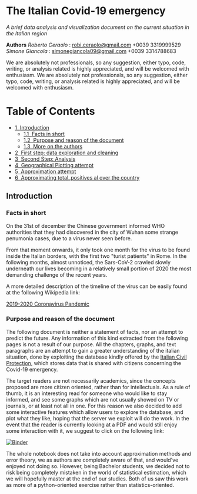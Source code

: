 # The Italian Covid-19 emergency
*A brief data analysis and visualization document on the current situation in the Italian region*

**Authors** 
_Roberto Ceraolo_ : robi.ceraolo@gmail.com +0039 3319999529
_Simone Giancola_ : simonegiancola09@gmail.com +0039 3314788683

We are absolutely not professionals, so any suggestion, either typo, code, writing, or analysis related is highly appreciated, and will be welcomed with enthusiasm. 
We are absolutely not professionals, so any suggestion, either typo, code, writing, or analysis related is highly appreciated, and will be welcomed with enthusiasm.

<h1>Table of Contents<span class="tocSkip"></span></h1>
<div class="toc"><ul class="toc-item"><li><span><a href="#Introduction" data-toc-modified-id="Introduction-1"><span class="toc-item-num">1&nbsp;&nbsp;</span>Introduction</a></span><ul class="toc-item"><li><span><a href="#Facts-in-short" data-toc-modified-id="Facts-in-short-1.1"><span class="toc-item-num">1.1&nbsp;&nbsp;</span>Facts in short</a></span></li><li><span><a href="#Purpose-and-reason-of-the-document" data-toc-modified-id="Purpose-and-reason-of-the-document-1.2"><span class="toc-item-num">1.2&nbsp;&nbsp;</span>Purpose and reason of the document</a></span></li><li><span><a href="#More-on-the-authors" data-toc-modified-id="More-on-the-authors-1.3"><span class="toc-item-num">1.3&nbsp;&nbsp;</span>More on the authors</a></span></li></ul></li><li><span><a href="#First-step:-data-exploration-and-cleaning" data-toc-modified-id="First-step:-data-exploration-and-cleaning-2"><span class="toc-item-num">2&nbsp;&nbsp;</span>First step: data exploration and cleaning</a></span></li><li><span><a href="#Second-Step:-Analysis" data-toc-modified-id="Second-Step:-Analysis-3"><span class="toc-item-num">3&nbsp;&nbsp;</span>Second Step: Analysis</a></span></li><li><span><a href="#Geographical-Plotting-attempt" data-toc-modified-id="Geographical-Plotting-attempt-4"><span class="toc-item-num">4&nbsp;&nbsp;</span>Geographical Plotting attempt</a></span></li><li><span><a href="#Approximation-attempt" data-toc-modified-id="Approximation-attempt-5"><span class="toc-item-num">5&nbsp;&nbsp;</span>Approximation attempt</a></span></li><li><span><a href="#Approximating-total_positives-al-over-the-country" data-toc-modified-id="Approximating-total_positives-al-over-the-country-6"><span class="toc-item-num">6&nbsp;&nbsp;</span>Approximating total_positives al over the country</a></span></li></ul></div>


## Introduction

### Facts in short
On the 31st of december the Chinese government informed WHO authorities that they had discovered in the city of Wuhan some strange penumonia cases, due to a virus never seen before.

From that moment onwards, it only took one month for the virus to be found inside the Italian borders, with the first two "turist patients" in Rome. In the following months, almost unnoticed, the Sars-CoV-2 crawled slowly underneath our lives becoming in a relatively small portion of 2020 the most demanding challenge of the recent years.

A more detailed description of the timeline of the virus can be easily found at the following Wikipedia link:

 [2019-2020 Coronavirus Pandemic](https://en.wikipedia.org/wiki/2019%E2%80%9320_coronavirus_pandemic)
 
### Purpose and reason of the document
The following document is neither a statement of facts, nor an attempt to predict the future. Any information of this kind extracted from the following pages is not a result of our purpose. All the chapters, graphs, and text paragraphs are an attempt to gain a greater understanding of the italian situation, done by exploiting the database kindly offered by the [Italian Civil Protection](http://www.protezionecivile.gov.it/), which stores data that is shared with citizens concerning the Covid-19 emergency.

The target readers are not necessarily academics, since the concepts proposed are more citizen oriented, rather than for intellectuals. As a rule of thumb, it is an interesting read for someone who would like to stay informed, and see some graphs which are not usually showed on TV or journals, or at least not all in one. For this reason we also decided to add some interactive features which allow users to explore the database, and plot what they like, hoping that the server we exploit will do the work. In the event that the reader is currently looking at a PDF and would still enjoy some interaction with it, we suggest to click on the following link:

[![Binder](https://mybinder.org/badge_logo.svg)](https://mybinder.org/v2/gh/Robbberto/covid/master)

The whole notebook does not take into account approximation methods and error theory, we as authors are completely aware of that, and would've enjoyed not doing so. However, being Bachelor students, we decided not to risk being completely mistaken in the world of statistical estimation, which we will hopefully master at the end of our studies. Both of us saw this work as more of a python-oriented exercise rather than statistics-oriented.

